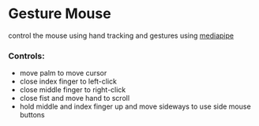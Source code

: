 # Gesture Mouse
control the mouse using hand tracking and gestures using [mediapipe](https://github.com/google/mediapipe)

### Controls:
* move palm to move cursor
* close index finger to left-click
* close middle finger to right-click
* close fist and move hand to scroll
* hold middle and index finger up and move sideways to use side mouse buttons
#